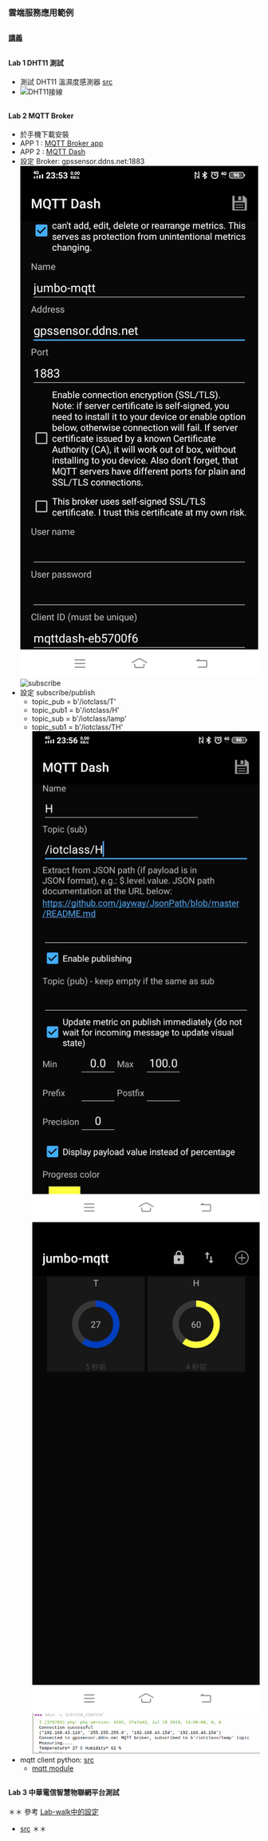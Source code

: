 ### 雲端服務應用範例
##
#### [講義](https://github.com/jumbokh/esp32-class/blob/master/Lab-Cloud/MQTT.pptx)
##
#### Lab 1 DHT11 測試
* 測試 DHT11 溫濕度感測器 [src](https://github.com/jumbokh/esp32-class/blob/master/Lab-Cloud/dhttest.py)
* ![DHT11接線](https://github.com/jumbokh/esp32-class/blob/master/images/dht11-esp32.jpg)
##
#### Lab 2 MQTT Broker
* 於手機下載安裝 
* APP 1 : [MQTT Broker app](https://play.google.com/store/apps/details?id=server.com.mqtt)
* APP 2 : [MQTT Dash](https://play.google.com/store/apps/details?id=net.routix.mqttdash)
* 設定 Broker: gpssensor.ddns.net:1883
![mqtt client](https://github.com/jumbokh/esp32-class/blob/master/Lab-Cloud/conn-broker.jpg)
![subscribe]()
* 設定 subscribe/publish
    * topic_pub = b'/iotclass/T'
    * topic_pub1 = b'/iotclass/H'
    * topic_sub = b'/iotclass/lamp'
    * topic_sub1 = b'/iotclass/TH'
![subscribe H](https://github.com/jumbokh/esp32-class/blob/master/Lab-Cloud/Topic-H.jpg)
![message receive](https://github.com/jumbokh/esp32-class/blob/master/Lab-Cloud/Topic-receive.jpg)
![on the program side](https://github.com/jumbokh/esp32-class/blob/master/Lab-Cloud/mqttrun.png)
* mqtt client python: [src](https://github.com/jumbokh/esp32-class/blob/master/Lab-Cloud/Lab-MQTT-DHT.py)
    * [mqtt module](https://github.com/jumbokh/esp32-class/blob/master/Lab-Cloud/umqttsimple.py)
 ##
 #### Lab 3 中華電信智慧物聯網平台測試
 ＊＊ 參考 [Lab-walk中的設定](https://github.com/jumbokh/esp32-class/blob/master/Lab-walk/README.md)
 * [src](https://github.com/jumbokh/esp32-class/blob/master/Lab-Cloud/CHT-iotmqtt.py)
 ＊＊ 
